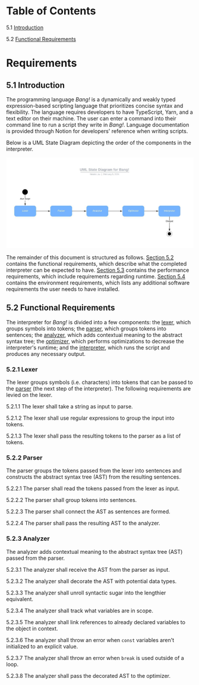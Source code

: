 # Table of Contents
5.1 [Introduction](#introduction)

5.2 [Functional Requirements](#func-reqs)

# Requirements

## <a name="introduction" id="introduction"></a> 5.1 Introduction
The programming language _Bang!_ is a dynamically and weakly typed expression-based scripting language that prioritizes concise syntax and flexibility. The language requires developers to have TypeScript, Yarn, and a text editor on their machine. The user can enter a command into their command line to run a script they write in _Bang!_. Language documentation is provided through Notion for developers' reference when writing scripts.

Below is a UML State Diagram depicting the order of the components in the interpreter.

![UML State Diagram](./uml-state-diagram.jpeg)

The remainder of this document is structured as follows. [Section 5.2](#func-reqs) contains the functional requirements, which describe what the completed interpreter can be expected to have. [Section 5.3](#perform-reqs) contains the performance requirements, which include requirements regarding runtime. [Section 5.4](#env-reqs) contains the environment requirements, which lists any additional software requirements the user needs to have installed.

## <a name="func-reqs" id="func-reqs"></a> 5.2 Functional Requirements
The interpreter for _Bang!_ is divided into a few components: the [lexer](#lexer), which groups symbols into tokens; the [parser](#parser), which groups tokens into sentences; the [analyzer](#analyzer), which adds contextual meaning to the abstract syntax tree; the [optimizer](#optimizer), which performs optimizations to decrease the interpreter's runtime; and the [interpreter](#interpreter), which runs the script and produces any necessary output.

### <a name="lexer" id="lexer"></a> 5.2.1 Lexer
The lexer groups symbols (i.e. characters) into tokens that can be passed to the [parser](#parser) (the next step of the interpreter). The following requirements are levied on the lexer.

5.2.1.1 The lexer shall take a string as input to parse.

5.2.1.2 The lexer shall use regular expressions to group the input into tokens.

5.2.1.3 The lexer shall pass the resulting tokens to the parser as a list of tokens.

### <a name="parser" id="parser"></a> 5.2.2 Parser
The parser groups the tokens passed from the lexer into sentences and constructs the abstract syntax tree (AST) from the resulting sentences.

5.2.2.1 The parser shall read the tokens passed from the lexer as input.

5.2.2.2 The parser shall group tokens into sentences.

5.2.2.3 The parser shall connect the AST as sentences are formed.

5.2.2.4 The parser shall pass the resulting AST to the analyzer.

### <a name="analyzer" id="analyzer"></a> 5.2.3 Analyzer
The analyzer adds contextual meaning to the abstract syntax tree (AST) passed from the parser.

5.2.3.1 The analyzer shall receive the AST from the parser as input.

5.2.3.2 The analyzer shall decorate the AST with potential data types.

5.2.3.3 The analyzer shall unroll syntactic sugar into the lengthier equivalent.

5.2.3.4 The analyzer shall track what variables are in scope.

5.2.3.5 The analyzer shall link references to already declared variables to the object in context.

5.2.3.6 The analyzer shall throw an error when `const` variables aren't initialized to an explicit value.

5.2.3.7 The analyzer shall throw an error when `break` is used outside of a loop.

5.2.3.8 The analyzer shall pass the decorated AST to the optimizer.

<!-- Describe features that completed system can be expected to have. Describe what completed system will do, but without describing how it will be accomplished. Each subsection should describe a single discrete functional requirement w/ a meaningful name.
All "shall" statements must be numbered.
No "will" or "should" statements should be numbered.
No "and" (that should be two statements).
"Will" and "should" statements MUST be associated with a requirement statement. The requirement statement should immediately precede the "will" or "should" statment in this case.
There can be more than one "will" or "should" statment associated with any "shall" statement.
When specifying performance requirements, be careful about specifying ranges of performance measures. They may come back to bite you in the end.
Try to write your requirements so they are testable statements.
Watch out for "weasel words" (ambiguous words) -->